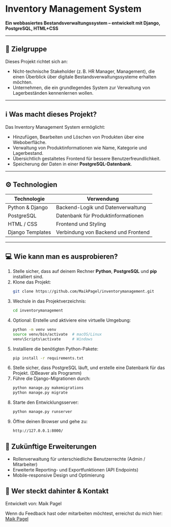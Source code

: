 # Inventory Management System

**Ein webbasiertes Bestandsverwaltungssystem – entwickelt mit Django, PostgreSQL, HTML+CSS**

---

## 🎯 Zielgruppe

Dieses Projekt richtet sich an:

- Nicht-technische Stakeholder (z. B. HR Manager, Management), die einen Überblick über digitale Bestandsverwaltungssysteme erhalten möchten.
- Unternehmen, die ein grundlegendes System zur Verwaltung von Lagerbeständen kennenlernen wollen.

---

## ℹ️ Was macht dieses Projekt?

Das Inventory Management System ermöglicht:

- Hinzufügen, Bearbeiten und Löschen von Produkten über eine Weboberfläche.
- Verwaltung von Produktinformationen wie Name, Kategorie und Lagerbestand.
- Übersichtlich gestaltetes Frontend für bessere Benutzerfreundlichkeit.
- Speicherung der Daten in einer **PostgreSQL-Datenbank**.

---

## ⚙️ Technologien

| Technologie | Verwendung |
|---|---|
| Python & Django | Backend-Logik und Datenverwaltung |
| PostgreSQL | Datenbank für Produktinformationen |
| HTML / CSS | Frontend und Styling |
| Django Templates | Verbindung von Backend und Frontend |

---

## 💻 Wie kann man es ausprobieren?

1. Stelle sicher, dass auf deinem Rechner **Python**, **PostgreSQL** und **pip** installiert sind.
2. Klone das Projekt:
   ```bash
   git clone https://github.com/MaikPagel/inventorymanagement.git
3. Wechsle in das Projektverzeichnis:
   ```bash
   cd inventorymanagement
4. Optional: Erstelle und aktiviere eine virtuelle Umgebung:
   ```bash
   python -m venv venv
   source venv/bin/activate  # macOS/Linux
   venv\Scripts\activate     # Windows
5. Installiere die benötigten Python-Pakete:
   ```bash
   pip install -r requirements.txt
6. Stelle sicher, dass PostgreSQL läuft, und erstelle eine Datenbank für das Projekt. (DBeaver als Programm)
7. Führe die Django-Migrationen durch:
   ```bash
   python manage.py makemigrations
   python manage.py migrate
8. Starte den Entwicklungsserver:
   ```bash
   python manage.py runserver
9. Öffne deinen Browser und gehe zu:
    ```bash
    http://127.0.0.1:8000/

## 🔮 Zukünftige Erweiterungen

- Rollenverwaltung für unterschiedliche Benutzerrechte (Admin / Mitarbeiter)
- Erweiterte Reporting- und Exportfunktionen (API Endpoints)
- Mobile-responsive Design und Optimierung

## 👤 Wer steckt dahinter & Kontakt

Entwickelt von: Maik Pagel

Wenn du Feedback hast oder mitarbeiten möchtest, erreichst du mich hier: [Maik Pagel](https://github.com/MaikPagel)
